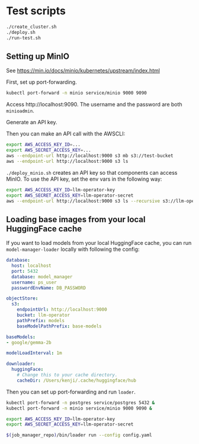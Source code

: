 # Test scripts

```bash
./create_cluster.sh
./deploy.sh
./run-test.sh
```

## Setting up MinIO

See https://min.io/docs/minio/kubernetes/upstream/index.html

First, set up port-forwarding.

```bash
kubectl port-forward -n minio service/minio 9000 9090
```

Access http://localhost:9090. The username and the password are both `minioadmin`.

Generate an API key.

Then you can make an API call with the AWSCLI:

```bash
export AWS_ACCESS_KEY_ID=...
export AWS_SECRET_ACCESS_KEY=...
aws --endpoint-url http://localhost:9000 s3 mb s3://test-bucket
aws --endpoint-url http://localhost:9000 s3 ls
```

`./deploy_minio.sh` creates an API key so that components can access MinIO. To use the API key,
set the env vars in the following way:

```bash
export AWS_ACCESS_KEY_ID=llm-operator-key
export AWS_SECRET_ACCESS_KEY=llm-operator-secret
aws --endpoint-url http://localhost:9000 s3 ls --recursive s3://llm-operator
```

## Loading base images from your local HuggingFace cache

If you want to load models from your local HuggingFace cache, you can run `model-manager-loader` locally with
following the config:

```yaml
database:
  host: localhost
  port: 5432
  database: model_manager
  username: ps_user
  passwordEnvName: DB_PASSWORD

objectStore:
  s3:
    endpointUrl: http://localhost:9000
    bucket: llm-operator
    pathPrefix: models
    baseModelPathPrefix: base-models

baseModels:
- google/gemma-2b

modelLoadInterval: 1m

downloader:
  huggingFace:
    # Change this to your cache directory.
    cacheDir: /Users/kenji/.cache/huggingface/hub
```

Then you can set up port-forwarding and run `loader`.

```bash
kubectl port-forward -n postgres service/postgres 5432 &
kubectl port-forward -n minio service/minio 9000 9090 &

export AWS_ACCESS_KEY_ID=llm-operator-key
export AWS_SECRET_ACCESS_KEY=llm-operator-secret

$(job_manager_repo)/bin/loader run --config config.yaml
```
